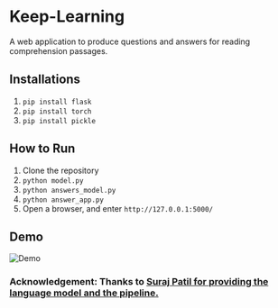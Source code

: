 # Keep-Learning
A web application to produce questions and answers for reading comprehension passages. 

## Installations

1. `pip install flask`
2. `pip install torch` 
3. `pip install pickle`

## How to Run
1. Clone the repository 
2. `python model.py` 
3. `python answers_model.py`
4. `python answer_app.py` 
5. Open a browser, and enter `http://127.0.0.1:5000/`


## Demo 

![Demo](https://github.com/iakhil/Keep-Learning-/blob/master/GitHub_Demo.gif)


### Acknowledgement: Thanks to [Suraj Patil for providing the language model and the pipeline.](https://github.com/patil-suraj/question_generation) 
